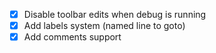- [x] Disable toolbar edits when debug is running
- [x] Add labels system (named line to goto)
- [x] Add comments support
